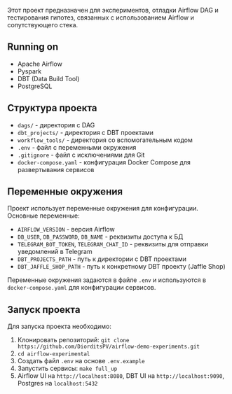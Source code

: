 Этот проект предназначен для экспериментов, отладки Airflow DAG и тестирования гипотез, связанных с использованием Airflow и сопутствующего стека.

## Running on

- Apache Airflow
- Pyspark
- DBT (Data Build Tool)
- PostgreSQL

## Структура проекта

- `dags/` - директория с DAG
- `dbt_projects/` - директория с DBT проектами
- `workflow_tools/` - директория со вспомогательным кодом
- `.env` - файл с переменными окружения
- `.gitignore` - файл с исключениями для Git
- `docker-compose.yaml` - конфигурация Docker Compose для развертывания сервисов

## Переменные окружения

Проект использует переменные окружения для конфигурации. Основные переменные:

- `AIRFLOW_VERSION` - версия Airflow
- `DB_USER`, `DB_PASSWORD`, `DB_NAME` - реквизиты доступа к БД
- `TELEGRAM_BOT_TOKEN`, `TELEGRAM_CHAT_ID` - реквизиты для отправки уведомлений в Telegram
- `DBT_PROJECTS_PATH` - путь к директории с DBT проектами
- `DBT_JAFFLE_SHOP_PATH` - путь к конкретному DBT проекту (Jaffle Shop)

Переменные окружения задаются в файле `.env` и используются в `docker-compose.yaml` для конфигурации сервисов.

## Запуск проекта

Для запуска проекта необходимо:

1. Клонировать репозиторий: `git clone https://github.com/DiorditsPV/airflow-demo-experiments.git`
2. `cd airflow-experimental`
3. Создать файл `.env` на основе `.env.example`
4. Запустить сервисы: `make full_up`
5. Airflow UI на `http://localhost:8080`, DBT UI на `http://localhost:9090`, Postgres на `localhost:5432`
